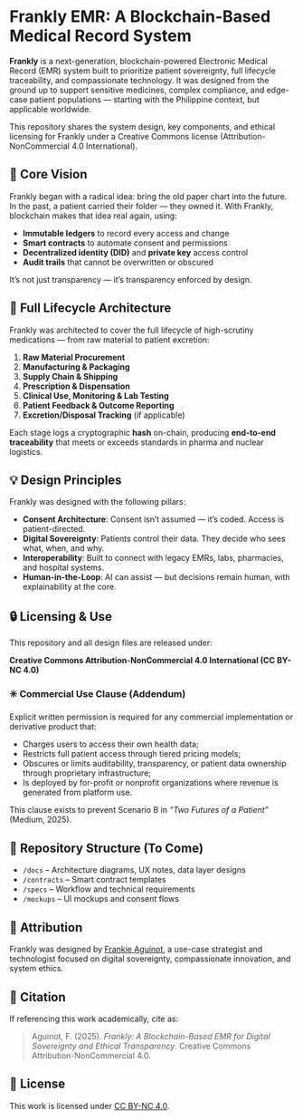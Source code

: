 # Frankly EMR: A Blockchain-Based Medical Record System

**Frankly** is a next-generation, blockchain-powered Electronic Medical Record (EMR) system built to prioritize patient sovereignty, full lifecycle traceability, and compassionate technology. It was designed from the ground up to support sensitive medicines, complex compliance, and edge-case patient populations — starting with the Philippine context, but applicable worldwide.

This repository shares the system design, key components, and ethical licensing for Frankly under a Creative Commons license (Attribution-NonCommercial 4.0 International). 

## 🧠 Core Vision
Frankly began with a radical idea: bring the old paper chart into the future. In the past, a patient carried their folder — they owned it. With Frankly, blockchain makes that idea real again, using:

- **Immutable ledgers** to record every access and change
- **Smart contracts** to automate consent and permissions
- **Decentralized identity (DID)** and **private key** access control
- **Audit trails** that cannot be overwritten or obscured

It’s not just transparency — it’s transparency enforced by design.

## 🔁 Full Lifecycle Architecture
Frankly was architected to cover the full lifecycle of high-scrutiny medications — from raw material to patient excretion:

1. **Raw Material Procurement**
2. **Manufacturing & Packaging**
3. **Supply Chain & Shipping**
4. **Prescription & Dispensation**
5. **Clinical Use, Monitoring & Lab Testing**
6. **Patient Feedback & Outcome Reporting**
7. **Excretion/Disposal Tracking** (if applicable)

Each stage logs a cryptographic **hash** on-chain, producing **end-to-end traceability** that meets or exceeds standards in pharma and nuclear logistics.

## 💡 Design Principles
Frankly was designed with the following pillars:

- **Consent Architecture**: Consent isn’t assumed — it’s coded. Access is patient-directed.
- **Digital Sovereignty**: Patients control their data. They decide who sees what, when, and why.
- **Interoperability**: Built to connect with legacy EMRs, labs, pharmacies, and hospital systems.
- **Human-in-the-Loop**: AI can assist — but decisions remain human, with explainability at the core.

## 🔒 Licensing & Use
This repository and all design files are released under:

**Creative Commons Attribution-NonCommercial 4.0 International (CC BY-NC 4.0)**

### ✳️ Commercial Use Clause (Addendum)
Explicit written permission is required for any commercial implementation or derivative product that:
- Charges users to access their own health data;
- Restricts full patient access through tiered pricing models;
- Obscures or limits auditability, transparency, or patient data ownership through proprietary infrastructure;
- Is deployed by for-profit or nonprofit organizations where revenue is generated from platform use.

This clause exists to prevent Scenario B in *“Two Futures of a Patient”* (Medium, 2025).

## 📂 Repository Structure (To Come)
- `/docs` – Architecture diagrams, UX notes, data layer designs
- `/contracts` – Smart contract templates
- `/specs` – Workflow and technical requirements
- `/mockups` – UI mockups and consent flows

## 🧾 Attribution
Frankly was designed by [Frankie Aguinot](https://www.linkedin.com/in/frankieaguinotmd/), a use-case strategist and technologist focused on digital sovereignty, compassionate innovation, and system ethics.

## 💬 Citation
If referencing this work academically, cite as:
> Aguinot, F. (2025). *Frankly: A Blockchain-Based EMR for Digital Sovereignty and Ethical Transparency*. Creative Commons Attribution-NonCommercial 4.0.

## 🔗 License
This work is licensed under [CC BY-NC 4.0](https://creativecommons.org/licenses/by-nc/4.0/).
